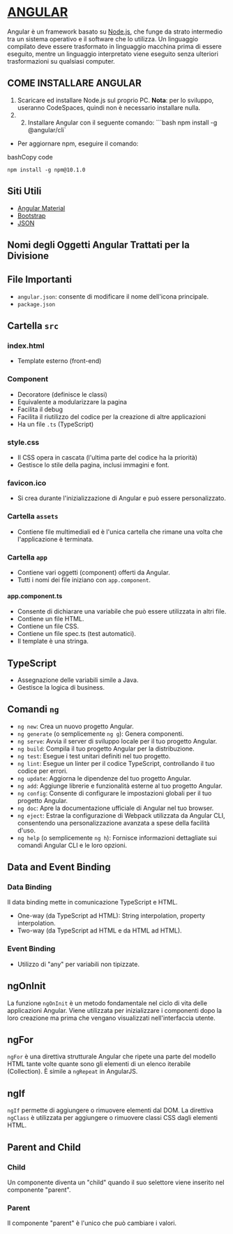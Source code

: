 # [ANGULAR](https://angular.io/)  
Angular è un framework basato su [Node.js](https://v8.dev/), che funge da strato intermedio tra un sistema operativo e il software che lo utilizza.  Un linguaggio compilato deve essere trasformato in linguaggio macchina prima di essere eseguito, mentre un linguaggio interpretato viene eseguito senza ulteriori trasformazioni su qualsiasi computer.  
## COME INSTALLARE ANGULAR  
1. Scaricare ed installare Node.js sul proprio PC. **Nota**: per lo sviluppo, useranno CodeSpaces, quindi non è necessario installare nulla.
2. 2. Installare Angular con il seguente comando:    ```bash    npm install -g @angular/cli`

-   Per aggiornare npm, eseguire il comando:

bashCopy code

`npm install -g npm@10.1.0`

## Siti Utili

-   [Angular Material](https://material.angular.io/)
-   [Bootstrap](https://getbootstrap.com/)
-   [JSON](http://www.json.org/json-it.html)

## Nomi degli Oggetti Angular Trattati per la Divisione

## File Importanti

-   `angular.json`: consente di modificare il nome dell'icona principale.
-   `package.json`

## Cartella `src`

### index.html

-   Template esterno (front-end)

### Component

-   Decoratore (definisce le classi)
-   Equivalente a modularizzare la pagina
-   Facilita il debug
-   Facilita il riutilizzo del codice per la creazione di altre applicazioni
-   Ha un file `.ts` (TypeScript)

### style.css

-   Il CSS opera in cascata (l'ultima parte del codice ha la priorità)
-   Gestisce lo stile della pagina, inclusi immagini e font.

### favicon.ico

-   Si crea durante l'inizializzazione di Angular e può essere personalizzato.

### Cartella `assets`

-   Contiene file multimediali ed è l'unica cartella che rimane una volta che l'applicazione è terminata.

### Cartella `app`

-   Contiene vari oggetti (component) offerti da Angular.
-   Tutti i nomi dei file iniziano con `app.component`.

#### app.component.ts

-   Consente di dichiarare una variabile che può essere utilizzata in altri file.
-   Contiene un file HTML.
-   Contiene un file CSS.
-   Contiene un file spec.ts (test automatici).
-   Il template è una stringa.

## TypeScript

-   Assegnazione delle variabili simile a Java.
-   Gestisce la logica di business.

## Comandi `ng`

-   `ng new`: Crea un nuovo progetto Angular.
-   `ng generate` (o semplicemente `ng g`): Genera componenti.
-   `ng serve`: Avvia il server di sviluppo locale per il tuo progetto Angular.
-   `ng build`: Compila il tuo progetto Angular per la distribuzione.
-   `ng test`: Esegue i test unitari definiti nel tuo progetto.
-   `ng lint`: Esegue un linter per il codice TypeScript, controllando il tuo codice per errori.
-   `ng update`: Aggiorna le dipendenze del tuo progetto Angular.
-   `ng add`: Aggiunge librerie e funzionalità esterne al tuo progetto Angular.
-   `ng config`: Consente di configurare le impostazioni globali per il tuo progetto Angular.
-   `ng doc`: Apre la documentazione ufficiale di Angular nel tuo browser.
-   `ng eject`: Estrae la configurazione di Webpack utilizzata da Angular CLI, consentendo una personalizzazione avanzata a spese della facilità d'uso.
-   `ng help` (o semplicemente `ng h`): Fornisce informazioni dettagliate sui comandi Angular CLI e le loro opzioni.

## Data and Event Binding

### Data Binding

Il data binding mette in comunicazione TypeScript e HTML.

-   One-way (da TypeScript ad HTML): String interpolation, property interpolation.
-   Two-way (da TypeScript ad HTML e da HTML ad HTML).

### Event Binding

-   Utilizzo di "any" per variabili non tipizzate.

## ngOnInit

La funzione `ngOnInit` è un metodo fondamentale nel ciclo di vita delle applicazioni Angular. Viene utilizzata per inizializzare i componenti dopo la loro creazione ma prima che vengano visualizzati nell'interfaccia utente.

## ngFor

`ngFor` è una direttiva strutturale Angular che ripete una parte del modello HTML tante volte quante sono gli elementi di un elenco iterabile (Collection). È simile a `ngRepeat` in AngularJS.

## ngIf

`ngIf` permette di aggiungere o rimuovere elementi dal DOM. La direttiva `ngClass` è utilizzata per aggiungere o rimuovere classi CSS dagli elementi HTML.

## Parent and Child

### Child

Un componente diventa un "child" quando il suo selettore viene inserito nel componente "parent".

### Parent

Il componente "parent" è l'unico che può cambiare i valori.
